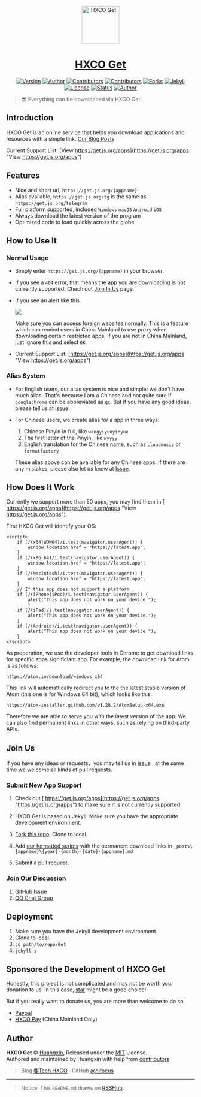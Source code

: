 <p align="center">
<img src="https://i.imgur.com/up45bpO.png" alt="HXCO Get" width="100">
</p>

<h1 align="center"><a href="https://get.js.org" target="_blank">HXCO Get</a></h1>

<p align="center">
<a href="https://github.com/hxco/Get/releases"><img alt="Version" src="https://img.shields.io/github/release/hxco/get/all.svg?style=flat-square"/></a>
<a href="https://tech.hxco.de" target="_blank"><img alt="Author" src="https://img.shields.io/badge/author-Huangxin-red.svg?style=flat-square"/></a>
<a href="https://github.com/hxco/Get/graphs/contributors"><img alt="Contributors" src="https://img.shields.io/github/contributors/hxco/get.svg?style=flat-square"/></a>
<a href="https://github.com/hxco/Get/stargazers"><img alt="Contributors" src="https://img.shields.io/github/stars/hxco/Get.svg?style=flat-square"/></a>
<a href="https://github.com/hxco/Get/fork"><img alt="Forks" src="https://img.shields.io/github/forks/hxco/get.svg?style=flat-square"/></a>
<a href="https://jekyllrb.com/"><img alt="Jekyll" src="https://img.shields.io/badge/powered_by-Jekyll-green.svg?style=flat-square"/></a>
<a href="https://github.com/hxco/Get/blob/master/LICENSE"><img alt="License" src="https://img.shields.io/github/license/hxco/Get.svg?style=flat-square"/></a>
<a href="https://get.js.org"><img alt="Status" src="https://img.shields.io/website-up-down-green-red/https/get.js.org.svg?style=flat-square&label=Service%20Status"/></a>
<a href="https://github.com/hxco/Get/blob/master/README.md"><img alt="Author" src="https://img.shields.io/badge/中文文档-这里-red.svg?style=flat-square"/></a>
</p>

> 😎 Everything can be downloaded via HXCO Get!

## Introduction

HXCO Get is an online service that helps you download applications and resources with a simple link. [Our Blog Posts](https://pages.qrcdn.com/translocation/hxco-get-posts)

Current Support List: [View https://get.js.org/apps](https://get.js.org/apps "View https://get.js.org/apps")

## Features

- Nice and short url, `https://get.js.org/{appname}`
- Alias available, `https://get.js.org/tg` is the same as `https://get.js.org/telegram`
- Full platform supported, included `Windows` `macOS` `Android` `iOS`
- Always download the latest version of the program
- Optimized code to load quickly across the globe

## How to Use It

### Normal Usage

- Simply enter `https://get.js.org/{appname}` in your browser.

- If you see a `404` error, that means the app you are downloading is not currently supported. Chech out [Join In Us](https://github.com/hxco/Get#join-us) page.

- If you see an alert like this:

  ![](https://upload.cc/i1/2018/07/20/MoXczF.png)

  Make sure you can access foreign websites normally. This is a feature which can remind users in China Mainland to use proxy when downloading certain restricted apps. If you are not in China Mainland, just ignore this and select `OK`.

- Current Support List: [https://get.js.org/apps](https://get.js.org/apps "View https://get.js.org/apps")

### Alias System

- For English users, our alias system is nice and simple: we don't have much alias. That's because I am a Chinese and not quite sure if `googlechrome` can be abbreviated as `gc`. But if you have any good ideas, please tell us at [Issue](https://github.com/hxco/Get/issue).

- For Chinese users, we create alias for a app in three ways:

  1. Chinese Pinyin in full, like `wangyiyunyinyue`
  2. The first letter of the Pinyin, like `wyyyy`
  3. English translation for the Chinese name, such as `cloudmusic` or `formatfactory`

  These alias above can be available for any Chinese apps. If there are any mistakes, please also let us know at [Issue](https://github.com/hxco/Get/issue).

## How Does It Work

Currently we support more than 50 apps, you may find them in [ https://get.js.org/apps](https://get.js.org/apps "View https://get.js.org/apps").

First HXCO Get will identify your OS:

```
<script>
    if (/(x64|WOW64)/i.test(navigator.userAgent)) {
        window.location.href = "https://latest.app";
    }
    if (/(x86_64)/i.test(navigator.userAgent)) {
        window.location.href = "https://latest.app";
    }
    if (/(Macintosh)/i.test(navigator.userAgent)) {
        window.location.href = "https://latest.app";
    }
	// If this app does not support a platform
    if (/(iPhone|iPod)/i.test(navigator.userAgent)) {
        alert("This app does not work on your device.");
        }
    if (/(iPad)/i.test(navigator.userAgent)) {
        alert("This app does not work on your device.");
    }
    if (/(Android)/i.test(navigator.userAgent)) {
        alert("This app does not work on your device.");
    }
</script>
```

As preperation,  we use the developer tools in Chrome to get download links for specific apps significiant app. For example, the download link for Atom is as follows:

`https://atom.io/download/windows_x64`

This link will automattically redirect you to the the latest stable version of Atom (this one is for Windows 64 bit), which looks like this: 

`https://atom-installer.github.com/v1.28.2/AtomSetup-x64.exe`

Therefore we are able to serve you with the latest version of the app. We can also find permanent links in other ways, such as relying on third-party APIs.

## Join Us

If you have any ideas or requests，you may tell us in [issue](https://github.com/hxco/Get/issues) , at the same time we welcome all kinds of pull requests.


### Submit New App Support

1.  Check out [ https://get.js.org/apps](https://get.js.org/apps "https://get.js.org/apps") to make sure it is not currently supported

1. HXCO Get is based on Jekyll. Make sure you have the appropriate development environment.

1. [Fork this repo](https://github.com/hxco/Get/fork "Fork this repo"). Clone to local. 

1.  Add [our formatted scripts](https://github.com/hxco/Get#how-does-it-work "our formatted scripts") with the permanent download links in `_posts\{appname}\{year}-{month}-{date}-{appname}.md`

1. Submit a pull request.


### Join Our Discussion

1.  [GitHub Issue](https://github.com/hxco/Get/issues)
1.  [QQ Chat Group](https://tech.hxco.de/announcement/join-chat-group.html)

## Deployment

1. Make sure you have the Jekyll development environment.
2. Clone to local.
3. `cd path/to/repo/Get`
4. `jekyll s`

## Sponsored the Development of HXCO Get

Honestly, this project is not complicated and may not be worth your donation to us. In this case, [star](https://github.com/hxco/Get/stargazers "star") might be a good choice!

But if you really want to donate us, you are more than welcome to do so.

- [Paypal](https://paypal.me/hxco)
- [HXCO Pay](https://c1.hx.taifua.com/hx/) (China Mainland Only)


## Author

**HXCO Get** © [Huangxin](https://github.com/hifocus), Released under the [MIT](https://github.com/hxco/Get/blob/master/LICENSE) License.<br>
Authored and maintained by Huangxin with help from [contributors](https://github.com/hxco/Get/contributors).

> Blog [@Tech HXCO](https://tech.hxco.de) · GitHub [@hifocus](https://github.com/hifocus)

<hr>

> Notice: This `README.md` draws on [RSSHub](https://github.com/DIYgod/RSSHub).